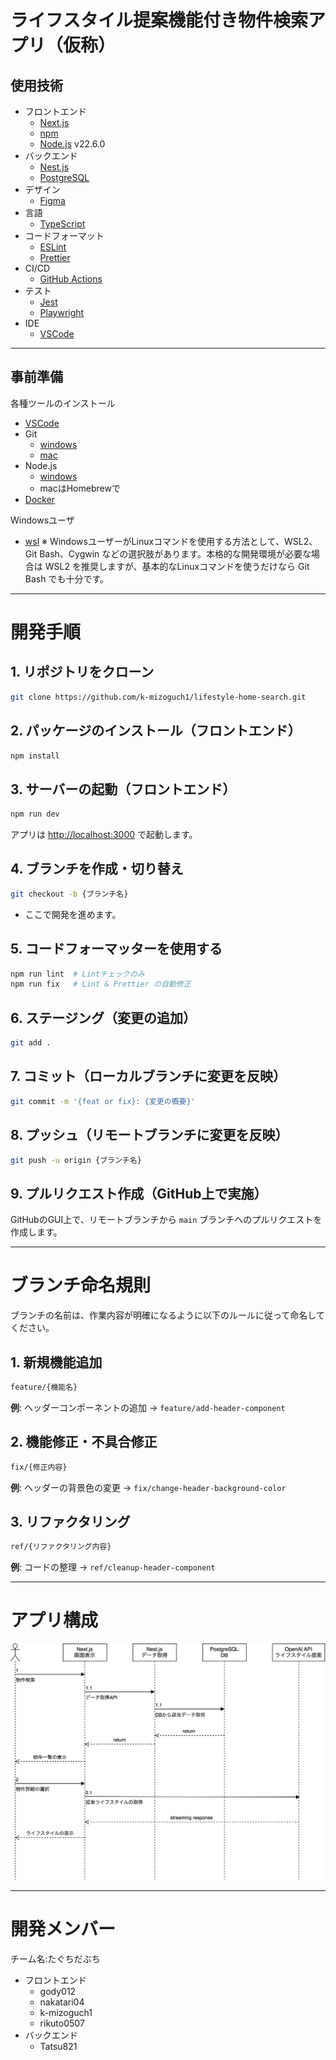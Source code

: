 # ライフスタイル提案機能付き物件検索アプリ（仮称）

## 使用技術

- フロントエンド
  - [Next.js](https://nextjs.org/)
  - [npm](https://www.npmjs.com/)
  - [Node.js](https://nodejs.org/ja) v22.6.0
- バックエンド
  - [Nest.js](https://nestjs.com/)
  - [PostgreSQL](https://www.postgresql.org/)
- デザイン
  - [Figma](https://www.figma.com/)
- 言語
  - [TypeScript](https://www.typescriptlang.org/)
- コードフォーマット
  - [ESLint](https://eslint.org/)
  - [Prettier](https://prettier.io/)
- CI/CD
  - [GitHub Actions](https://github.com/features/actions)
- テスト
  - [Jest](https://jestjs.io/)
  - [Playwright](https://playwright.dev/)
- IDE
  - [VSCode](https://code.visualstudio.com/download)

---

## 事前準備

各種ツールのインストール

- [VSCode](https://code.visualstudio.com/download)
- Git
  - [windows](https://qiita.com/T-H9703EnAc/items/4fbe6593d42f9a844b1c)
  - [mac](https://zenn.dev/mesgory/articles/948876ac1b7517)
- Node.js
  - [windows](https://qiita.com/echolimitless/items/83f8658cf855de04b9ce)
  - macはHomebrewで
- [Docker](https://docs.docker.com/get-started/get-docker/)

Windowsユーザ

- [wsl](https://qiita.com/zakoken/items/61141df6aeae9e3f8e36)
  ※ WindowsユーザーがLinuxコマンドを使用する方法として、WSL2、Git Bash、Cygwin などの選択肢があります。本格的な開発環境が必要な場合は WSL2 を推奨しますが、基本的なLinuxコマンドを使うだけなら Git Bash でも十分です。

---

# 開発手順

## 1. リポジトリをクローン

```bash
git clone https://github.com/k-mizoguch1/lifestyle-home-search.git
```

## 2. パッケージのインストール（フロントエンド）

```bash
npm install
```

## 3. サーバーの起動（フロントエンド）

```bash
npm run dev
```

アプリは [http://localhost:3000](http://localhost:3000) で起動します。

## 4. ブランチを作成・切り替え

```bash
git checkout -b {ブランチ名}
```

- ここで開発を進めます。

## 5. コードフォーマッターを使用する

```bash
npm run lint  # Lintチェックのみ
npm run fix   # Lint & Prettier の自動修正
```

## 6. ステージング（変更の追加）

```bash
git add .
```

## 7. コミット（ローカルブランチに変更を反映）

```bash
git commit -m '{feat or fix}: {変更の概要}'
```

## 8. プッシュ（リモートブランチに変更を反映）

```bash
git push -u origin {ブランチ名}
```

## 9. プルリクエスト作成（GitHub上で実施）

GitHubのGUI上で、リモートブランチから `main` ブランチへのプルリクエストを作成します。

---

# ブランチ命名規則

ブランチの名前は、作業内容が明確になるように以下のルールに従って命名してください。

## 1. 新規機能追加

```bash
feature/{機能名}
```

**例**: ヘッダーコンポーネントの追加 → `feature/add-header-component`

## 2. 機能修正・不具合修正

```bash
fix/{修正内容}
```

**例**: ヘッダーの背景色の変更 → `fix/change-header-background-color`

## 3. リファクタリング

```bash
ref/{リファクタリング内容}
```

**例**: コードの整理 → `ref/cleanup-header-component`

---

# アプリ構成

![シーケンス図](https://github.com/k-mizoguch1/lifestyle-home-search/blob/main/public/drawio/lifestyle-home-search-sequence.drawio.svg)

---

# 開発メンバー

チーム名:たぐちだぶち

- フロントエンド
  - gody012
  - nakatari04
  - k-mizoguch1
  - rikuto0507
- バックエンド
  - Tatsu821
